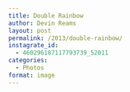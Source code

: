 ```yaml
---
title: Double Rainbow
author: Devin Reams
layout: post
permalink: /2013/double-rainbow/
instagrate_id:
  - 460296187117793739_52011
categories:
  - Photos
format: image
---
```

<!-- This post is created by Instagrate to WordPress, a WordPress Plugin by polevaultweb.com - http://www.polevaultweb.com/plugins/instagrate-to-wordpress/ -->